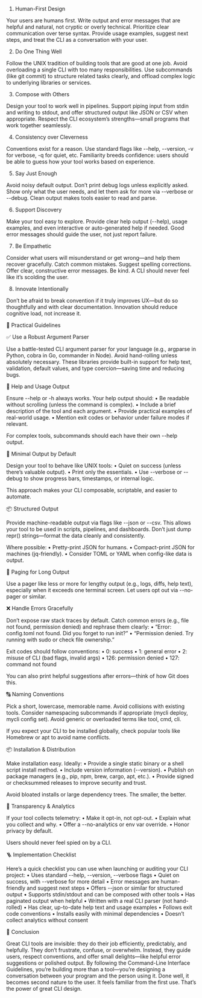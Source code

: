 1. Human-First Design

Your users are humans first. Write output and error messages that are helpful and natural, not cryptic or overly technical. Prioritize clear communication over terse syntax. Provide usage examples, suggest next steps, and treat the CLI as a conversation with your user.

2. Do One Thing Well

Follow the UNIX tradition of building tools that are good at one job. Avoid overloading a single CLI with too many responsibilities. Use subcommands (like git commit) to structure related tasks clearly, and offload complex logic to underlying libraries or services.

3. Compose with Others

Design your tool to work well in pipelines. Support piping input from stdin and writing to stdout, and offer structured output like JSON or CSV when appropriate. Respect the CLI ecosystem’s strengths—small programs that work together seamlessly.

4. Consistency over Cleverness

Conventions exist for a reason. Use standard flags like --help, --version, -v for verbose, -q for quiet, etc. Familiarity breeds confidence: users should be able to guess how your tool works based on experience.

5. Say Just Enough

Avoid noisy default output. Don’t print debug logs unless explicitly asked. Show only what the user needs, and let them ask for more via --verbose or --debug. Clean output makes tools easier to read and parse.

6. Support Discovery

Make your tool easy to explore. Provide clear help output (--help), usage examples, and even interactive or auto-generated help if needed. Good error messages should guide the user, not just report failure.

7. Be Empathetic

Consider what users will misunderstand or get wrong—and help them recover gracefully. Catch common mistakes. Suggest spelling corrections. Offer clear, constructive error messages. Be kind. A CLI should never feel like it’s scolding the user.

8. Innovate Intentionally

Don’t be afraid to break convention if it truly improves UX—but do so thoughtfully and with clear documentation. Innovation should reduce cognitive load, not increase it.

🧪 Practical Guidelines

✅ Use a Robust Argument Parser

Use a battle-tested CLI argument parser for your language (e.g., argparse in Python, cobra in Go, commander in Node). Avoid hand-rolling unless absolutely necessary. These libraries provide built-in support for help text, validation, default values, and type coercion—saving time and reducing bugs.

📜 Help and Usage Output

Ensure --help or -h always works. Your help output should:
•	Be readable without scrolling (unless the command is complex).
•	Include a brief description of the tool and each argument.
•	Provide practical examples of real-world usage.
•	Mention exit codes or behavior under failure modes if relevant.

For complex tools, subcommands should each have their own --help output.

🧹 Minimal Output by Default

Design your tool to behave like UNIX tools:
•	Quiet on success (unless there’s valuable output).
•	Print only the essentials.
•	Use --verbose or --debug to show progress bars, timestamps, or internal logic.

This approach makes your CLI composable, scriptable, and easier to automate.

📦 Structured Output

Provide machine-readable output via flags like --json or --csv. This allows your tool to be used in scripts, pipelines, and dashboards. Don’t just dump repr() strings—format the data cleanly and consistently.

Where possible:
•	Pretty-print JSON for humans.
•	Compact-print JSON for machines (jq-friendly).
•	Consider TOML or YAML when config-like data is output.

📘 Paging for Long Output

Use a pager like less or more for lengthy output (e.g., logs, diffs, help text), especially when it exceeds one terminal screen. Let users opt out via --no-pager or similar.

❌ Handle Errors Gracefully

Don’t expose raw stack traces by default. Catch common errors (e.g., file not found, permission denied) and rephrase them clearly:
•	“Error: config.toml not found. Did you forget to run init?”
•	“Permission denied. Try running with sudo or check file ownership.”

Exit codes should follow conventions:
•	0: success
•	1: general error
•	2: misuse of CLI (bad flags, invalid args)
•	126: permission denied
•	127: command not found

You can also print helpful suggestions after errors—think of how Git does this.

🔠 Naming Conventions

Pick a short, lowercase, memorable name. Avoid collisions with existing tools. Consider namespacing subcommands if appropriate (mycli deploy, mycli config set). Avoid generic or overloaded terms like tool, cmd, cli.

If you expect your CLI to be installed globally, check popular tools like Homebrew or apt to avoid name conflicts.

📦 Installation & Distribution

Make installation easy. Ideally:
•	Provide a single static binary or a shell script install method.
•	Include version information (--version).
•	Publish on package managers (e.g., pip, npm, brew, cargo, apt, etc.).
•	Provide signed or checksummed releases to improve security and trust.

Avoid bloated installs or large dependency trees. The smaller, the better.

👀 Transparency & Analytics

If your tool collects telemetry:
•	Make it opt-in, not opt-out.
•	Explain what you collect and why.
•	Offer a --no-analytics or env var override.
•	Honor privacy by default.

Users should never feel spied on by a CLI.

🪜 Implementation Checklist

Here’s a quick checklist you can use when launching or auditing your CLI project:
•	Uses standard --help, --version, --verbose flags
•	Quiet on success, with --verbose for more detail
•	Error messages are human-friendly and suggest next steps
•	Offers --json or similar for structured output
•	Supports stdin/stdout and can be composed with other tools
•	Has paginated output when helpful
•	Written with a real CLI parser (not hand-rolled)
•	Has clear, up-to-date help text and usage examples
•	Follows exit code conventions
•	Installs easily with minimal dependencies
•	Doesn’t collect analytics without consent

🎯 Conclusion

Great CLI tools are invisible: they do their job efficiently, predictably, and helpfully. They don’t frustrate, confuse, or overwhelm. Instead, they guide users, respect conventions, and offer small delights—like helpful error suggestions or polished output.
By following the Command-Line Interface Guidelines, you’re building more than a tool—you’re designing a conversation between your program and the person using it. Done well, it becomes second nature to the user. It feels familiar from the first use. That’s the power of great CLI design.